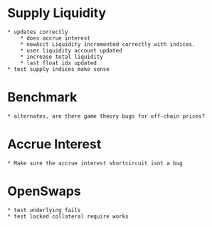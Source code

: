 # Supply Liquidity
	* updates correctly
		* does accrue interest
		* newAcct Liquidity incremented correctly with indices.
		* user liquidity account updated
		* increase total liquidity
		* last float idx updated
	* test supply indices make sense

# Benchmark
	* alternates, are there game theory bugs for off-chain prices?

# Accrue Interest
	* Make sure the accrue interest shortcircuit isnt a bug

# OpenSwaps
	* test underlying fails
	* test locked collateral require works
